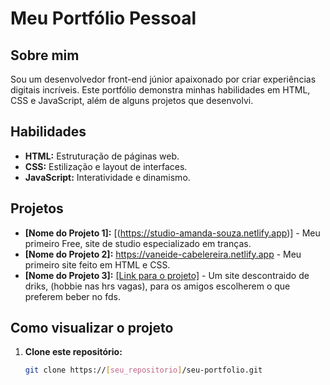 # Meu Portfólio Pessoal

## Sobre mim
Sou um desenvolvedor front-end júnior apaixonado por criar experiências digitais incríveis. Este portfólio demonstra minhas habilidades em HTML, CSS e JavaScript, além de alguns projetos que desenvolvi.

## Habilidades
* **HTML:** Estruturação de páginas web.
* **CSS:** Estilização e layout de interfaces.
* **JavaScript:** Interatividade e dinamismo.

## Projetos
* **[Nome do Projeto 1]:** [(https://studio-amanda-souza.netlify.app)] - Meu primeiro Free, site de studio especializado em tranças.
* **[Nome do Projeto 2]:** https://vaneide-cabelereira.netlify.app - Meu primeiro site feito em HTML e CSS.
* **[Nome do Projeto 3]:** [[Link para o projeto]](https://acontece-em-vegas.netlify.app) - Um site descontraido de driks, (hobbie nas hrs vagas), para os amigos escolherem o que preferem beber no fds.

## Como visualizar o projeto
1. **Clone este repositório:**
   ```bash
   git clone https://[seu_repositorio]/seu-portfolio.git
